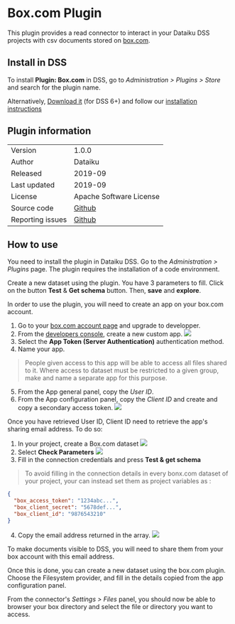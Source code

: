 # Box.com Plugin
This plugin provides a read connector to interact in your Dataiku DSS projects with csv documents stored on [box.com](https://www.box.com).

## Install in DSS
To install **Plugin: Box.com** in DSS, go to *Administration > Plugins > Store* and search for the plugin name.

Alternatively, [Download it]() (for DSS 6+) and follow our [installation instructions](https://doc.dataiku.com/dss/latest/plugins/installing.html)

## Plugin information

|   |   |
|---|---|
| Version  | 1.0.0 |
| Author  | Dataiku |
| Released  | 2019-09 |
| Last updated  | 2019-09 |
| License  | Apache Software License |
| Source code  | [Github](https://github.com/dataiku/dataiku-contrib/tree/master/googlesheets) |
| Reporting issues  | [Github](https://github.com/dataiku/dataiku-contrib/issues) |

## How to use

You need to install the plugin in Dataiku DSS. Go to the *Administration > Plugins* page. The plugin requires the installation of a code environment.

Create a new dataset using the plugin. You have 3 parameters to fill. Click on the button **Test** & **Get schema** button. Then, **save** and **explore**.

In order to use the plugin, you will need to create an app on your box.com account. 

1. Go to your [box.com account page](https://app.box.com/account) and upgrade to developper.
2. From the [developers console](https://app.box.com/developers/console), create a new custom app.
![](select_app_type.png)
3. Select the **App Token (Server Authentication)** authentication method.
4. Name your app.
> People given access to this app will be able to access all files shared to it. Where access to dataset must be restricted to a given group, make and name a separate app for this purpose.
5. From the App general panel, copy the *User ID*.
6. From the App configuration panel, copy the *Client ID* and create and copy a secondary access token.
![](app_config.png)

Once you have retrieved User ID, Client ID need to retrieve the app's sharing email address. To do so:
1. In your project, create a Box.com dataset
![](create_dataset.png)
2. Select **Check Parameters**
![](plugin.png)
3. Fill in the connection credentials and press **Test & get schema**
> To avoid filling in the connection details in every bonx.com dataset of your project, your can instead set them as project variables as :
```json
{
  "box_access_token": "1234abc...",
  "box_client_secret": "5678def...",
  "box_client_id": "9876543210"
}
```
4. Copy the email address returned in the array.
![](sharing_email_address.png)

To make documents visible to DSS, you will need to share them from your box account with this email address.

Once this is done, you can create a new dataset using the box.com plugin. Choose the Filesystem provider, and fill in the details copied from the app configuration panel.

From the connector's *Settings > Files* panel, you should now be able to browser your box directory and select the file or directory you want to access.
